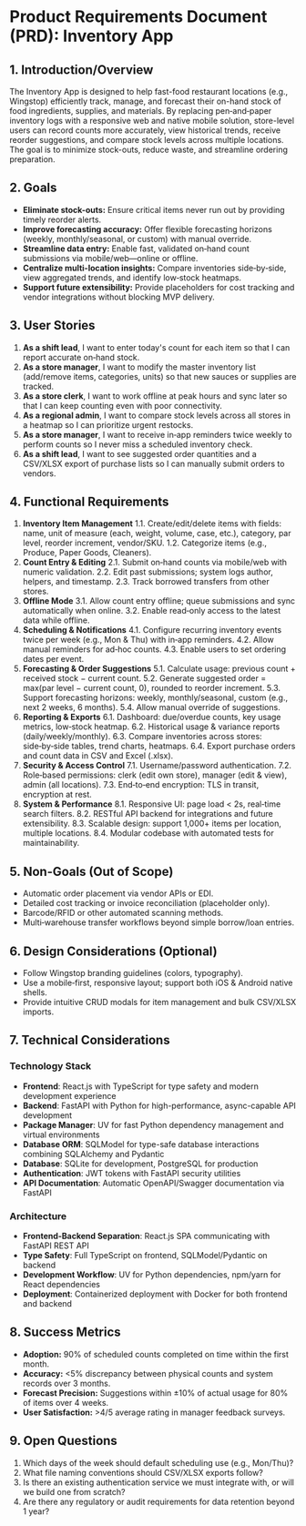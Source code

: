 # Product Requirements Document (PRD): Inventory App

## 1. Introduction/Overview

The Inventory App is designed to help fast-food restaurant locations (e.g., Wingstop) efficiently track, manage, and forecast their on-hand stock of food ingredients, supplies, and materials. By replacing pen‑and‑paper inventory logs with a responsive web and native mobile solution, store-level users can record counts more accurately, view historical trends, receive reorder suggestions, and compare stock levels across multiple locations. The goal is to minimize stock-outs, reduce waste, and streamline ordering preparation.

## 2. Goals

* **Eliminate stock-outs:** Ensure critical items never run out by providing timely reorder alerts.
* **Improve forecasting accuracy:** Offer flexible forecasting horizons (weekly, monthly/seasonal, or custom) with manual override.
* **Streamline data entry:** Enable fast, validated on‑hand count submissions via mobile/web—online or offline.
* **Centralize multi-location insights:** Compare inventories side‑by‑side, view aggregated trends, and identify low‑stock heatmaps.
* **Support future extensibility:** Provide placeholders for cost tracking and vendor integrations without blocking MVP delivery.

## 3. User Stories

1. **As a shift lead**, I want to enter today's count for each item so that I can report accurate on‑hand stock.
2. **As a store manager**, I want to modify the master inventory list (add/remove items, categories, units) so that new sauces or supplies are tracked.
3. **As a store clerk**, I want to work offline at peak hours and sync later so that I can keep counting even with poor connectivity.
4. **As a regional admin**, I want to compare stock levels across all stores in a heatmap so I can prioritize urgent restocks.
5. **As a store manager**, I want to receive in‑app reminders twice weekly to perform counts so I never miss a scheduled inventory check.
6. **As a shift lead**, I want to see suggested order quantities and a CSV/XLSX export of purchase lists so I can manually submit orders to vendors.

## 4. Functional Requirements

1. **Inventory Item Management**
   1.1. Create/edit/delete items with fields: name, unit of measure (each, weight, volume, case, etc.), category, par level, reorder increment, vendor/SKU.
   1.2. Categorize items (e.g., Produce, Paper Goods, Cleaners).
2. **Count Entry & Editing**
   2.1. Submit on‑hand counts via mobile/web with numeric validation.
   2.2. Edit past submissions; system logs author, helpers, and timestamp.
   2.3. Track borrowed transfers from other stores.
3. **Offline Mode**
   3.1. Allow count entry offline; queue submissions and sync automatically when online.
   3.2. Enable read‑only access to the latest data while offline.
4. **Scheduling & Notifications**
   4.1. Configure recurring inventory events twice per week (e.g., Mon & Thu) with in‑app reminders.
   4.2. Allow manual reminders for ad‑hoc counts.
   4.3. Enable users to set ordering dates per event.
5. **Forecasting & Order Suggestions**
   5.1. Calculate usage: previous count + received stock − current count.
   5.2. Generate suggested order = max(par level − current count, 0), rounded to reorder increment.
   5.3. Support forecasting horizons: weekly, monthly/seasonal, custom (e.g., next 2 weeks, 6 months).
   5.4. Allow manual override of suggestions.
6. **Reporting & Exports**
   6.1. Dashboard: due/overdue counts, key usage metrics, low‑stock heatmap.
   6.2. Historical usage & variance reports (daily/weekly/monthly).
   6.3. Compare inventories across stores: side‑by‑side tables, trend charts, heatmaps.
   6.4. Export purchase orders and count data in CSV and Excel (.xlsx).
7. **Security & Access Control**
   7.1. Username/password authentication.
   7.2. Role‑based permissions: clerk (edit own store), manager (edit & view), admin (all locations).
   7.3. End‑to‑end encryption: TLS in transit, encryption at rest.
8. **System & Performance**
   8.1. Responsive UI: page load < 2s, real‑time search filters.
   8.2. RESTful API backend for integrations and future extensibility.
   8.3. Scalable design: support 1,000+ items per location, multiple locations.
   8.4. Modular codebase with automated tests for maintainability.

## 5. Non-Goals (Out of Scope)

* Automatic order placement via vendor APIs or EDI.
* Detailed cost tracking or invoice reconciliation (placeholder only).
* Barcode/RFID or other automated scanning methods.
* Multi‑warehouse transfer workflows beyond simple borrow/loan entries.

## 6. Design Considerations (Optional)

* Follow Wingstop branding guidelines (colors, typography).
* Use a mobile‑first, responsive layout; support both iOS & Android native shells.
* Provide intuitive CRUD modals for item management and bulk CSV/XLSX imports.

## 7. Technical Considerations

### Technology Stack
* **Frontend**: React.js with TypeScript for type safety and modern development experience
* **Backend**: FastAPI with Python for high-performance, async-capable API development
* **Package Manager**: UV for fast Python dependency management and virtual environments
* **Database ORM**: SQLModel for type-safe database interactions combining SQLAlchemy and Pydantic
* **Database**: SQLite for development, PostgreSQL for production
* **Authentication**: JWT tokens with FastAPI security utilities
* **API Documentation**: Automatic OpenAPI/Swagger documentation via FastAPI

### Architecture
* **Frontend-Backend Separation**: React.js SPA communicating with FastAPI REST API
* **Type Safety**: Full TypeScript on frontend, SQLModel/Pydantic on backend
* **Development Workflow**: UV for Python dependencies, npm/yarn for React dependencies
* **Deployment**: Containerized deployment with Docker for both frontend and backend

## 8. Success Metrics

* **Adoption:** 90% of scheduled counts completed on time within the first month.
* **Accuracy:** <5% discrepancy between physical counts and system records over 3 months.
* **Forecast Precision:** Suggestions within ±10% of actual usage for 80% of items over 4 weeks.
* **User Satisfaction:** >4/5 average rating in manager feedback surveys.

## 9. Open Questions

1. Which days of the week should default scheduling use (e.g., Mon/Thu)?
2. What file naming conventions should CSV/XLSX exports follow?
3. Is there an existing authentication service we must integrate with, or will we build one from scratch?
4. Are there any regulatory or audit requirements for data retention beyond 1 year?
